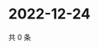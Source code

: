 # 2022-12-24

共 0 条

<!-- BEGIN WEIBO -->
<!-- 最后更新时间 Sat Dec 24 2022 19:10:41 GMT+0800 (China Standard Time) -->

<!-- END WEIBO -->
